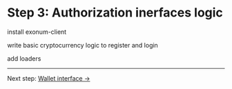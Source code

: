 # Step 3: Authorization inerfaces logic

install exonum-client

write basic cryptocurrency logic to register and login

add loaders

---

Next step: [Wallet interface →](step-4-wallet.md)

